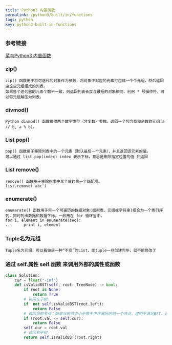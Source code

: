 ```yaml
---
title: Python3 内置函数
permalink: /python3/built/in/functions
tags: python
key: python3-built-in-functions
---
```


### 参考链接
[菜鸟Python3 内置函数](https://www.runoob.com/python3/python3-built-in-functions.html)

### zip()
```
zip() 函数用于将可迭代的对象作为参数，将对象中对应的元素打包成一个个元组，然后返回由这些元组组成的列表。
如果各个迭代器的元素个数不一致，则返回列表长度与最短的对象相同，利用 * 号操作符，可以将元组解压为列表。
```

### divmod()
```
Python divmod() 函数接收两个数字类型（非复数）参数，返回一个包含商和余数的元组(a // b, a % b)。
```

### List  pop()
```
pop() 函数用于移除列表中的一个元素（默认最后一个元素），并且返回该元素的值。
可以通过 list.pop(index) index 表示下标，意思是删除指定位置的值 并返回
```

### List  remove()
```
remove() 函数用于移除列表中某个值的第一个匹配项。
list.remove('abc')
```

### enumerate()
```
enumerate() 函数用于将一个可遍历的数据对象(如列表、元组或字符串)组合为一个索引序列，同时列出数据和数据下标，一般用在 for 循环当中。
for i, element in enumerate(seq):
...     print i, element
```

### Tuple名为元组
```
Tuple名为元组，可以看做是一种“不变”的List，即tuple一旦创建完毕，就不能修改了
```



### 通过 self.属性 self.函数 来调用外部的属性或函数
```python
class Solution:
    cur = float("-inf")
    def isValidBST(self, root: TreeNode) -> bool:
        if root is None:
            return True
        # 访问左子树
        if  not self.isValidBST(root.left):
            return False
        # 访问当前节点：如果当前节点小于等于中序遍历的前一个节点，说明不满足BST，返回 false；否则继续遍历。
        if (root.val <= self.cur):
            return False
        self.cur = root.val
        # 访问右子树
        return self.isValidBST(root.right)
```
